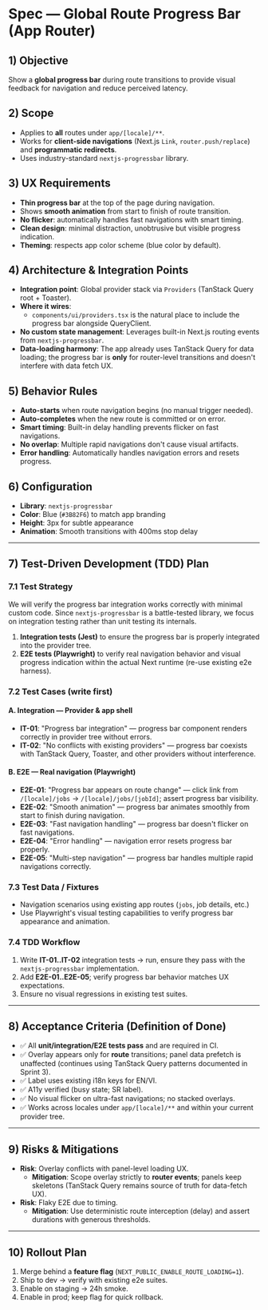 # Spec — Global Route Progress Bar (App Router)

## 1) Objective  
Show a **global progress bar** during route transitions to provide visual feedback for navigation and reduce perceived latency.

## 2) Scope  
- Applies to **all** routes under `app/[locale]/**`.  
- Works for **client-side navigations** (Next.js `Link`, `router.push/replace`) and **programmatic redirects**.  
- Uses industry-standard `nextjs-progressbar` library.

## 3) UX Requirements  
- **Thin progress bar** at the top of the page during navigation.  
- Shows **smooth animation** from start to finish of route transition.  
- **No flicker**: automatically handles fast navigations with smart timing.  
- **Clean design**: minimal distraction, unobtrusive but visible progress indication.  
- **Theming**: respects app color scheme (blue color by default).

## 4) Architecture & Integration Points  
- **Integration point**: Global provider stack via `Providers` (TanStack Query root + Toaster).  
- **Where it wires**:  
  - `components/ui/providers.tsx` is the natural place to include the progress bar alongside QueryClient.  
- **No custom state management**: Leverages built-in Next.js routing events from `nextjs-progressbar`.  
- **Data-loading harmony**: The app already uses TanStack Query for data loading; the progress bar is **only** for router-level transitions and doesn't interfere with data fetch UX.

## 5) Behavior Rules  
- **Auto-starts** when route navigation begins (no manual trigger needed).  
- **Auto-completes** when the new route is committed or on error.  
- **Smart timing**: Built-in delay handling prevents flicker on fast navigations.  
- **No overlap**: Multiple rapid navigations don't cause visual artifacts.  
- **Error handling**: Automatically handles navigation errors and resets progress.

## 6) Configuration  
- **Library**: `nextjs-progressbar` 
- **Color**: Blue (`#3B82F6`) to match app branding
- **Height**: 3px for subtle appearance
- **Animation**: Smooth transitions with 400ms stop delay

---

## 7) Test-Driven Development (TDD) Plan

### 7.1 Test Strategy  
We will verify the progress bar integration works correctly with minimal custom code. Since `nextjs-progressbar` is a battle-tested library, we focus on integration testing rather than unit testing its internals.

1) **Integration tests (Jest)** to ensure the progress bar is properly integrated into the provider tree.  
2) **E2E tests (Playwright)** to verify real navigation behavior and visual progress indication within the actual Next runtime (re-use existing e2e harness).

### 7.2 Test Cases (write first)

#### A. Integration — Provider & app shell
- **IT-01**: "Progress bar integration" — progress bar component renders correctly in provider tree without errors.  
- **IT-02**: "No conflicts with existing providers" — progress bar coexists with TanStack Query, Toaster, and other providers without interference.

#### B. E2E — Real navigation (Playwright)
- **E2E-01**: "Progress bar appears on route change" — click link from `/[locale]/jobs` → `/[locale]/jobs/[jobId]`; assert progress bar visibility.  
- **E2E-02**: "Smooth animation" — progress bar animates smoothly from start to finish during navigation.  
- **E2E-03**: "Fast navigation handling" — progress bar doesn't flicker on fast navigations.  
- **E2E-04**: "Error handling" — navigation error resets progress bar properly.  
- **E2E-05**: "Multi-step navigation" — progress bar handles multiple rapid navigations correctly.

### 7.3 Test Data / Fixtures  
- Navigation scenarios using existing app routes (`jobs`, job details, etc.)  
- Use Playwright's visual testing capabilities to verify progress bar appearance and animation.

### 7.4 TDD Workflow  
1) Write **IT-01..IT-02** integration tests → run, ensure they pass with the `nextjs-progressbar` implementation.  
2) Add **E2E-01..E2E-05**; verify progress bar behavior matches UX expectations.  
3) Ensure no visual regressions in existing test suites.

---

## 8) Acceptance Criteria (Definition of Done)  
- ✅ All **unit/integration/E2E tests pass** and are required in CI.  
- ✅ Overlay appears only for **route** transitions; panel data prefetch is unaffected (continues using TanStack Query patterns documented in Sprint 3).  
- ✅ Label uses existing i18n keys for EN/VI.  
- ✅ A11y verified (busy state; SR label).  
- ✅ No visual flicker on ultra-fast navigations; no stacked overlays.  
- ✅ Works across locales under `app/[locale]/**` and within your current provider tree.

---

## 9) Risks & Mitigations  
- **Risk**: Overlay conflicts with panel-level loading UX.  
  - **Mitigation**: Scope overlay strictly to **router events**; panels keep skeletons (TanStack Query remains source of truth for data-fetch UX).  
- **Risk**: Flaky E2E due to timing.  
  - **Mitigation**: Use deterministic route interception (delay) and assert durations with generous thresholds.

---

## 10) Rollout Plan  
1) Merge behind a **feature flag** (`NEXT_PUBLIC_ENABLE_ROUTE_LOADING=1`).  
2) Ship to dev → verify with existing e2e suites.  
3) Enable on staging → 24h smoke.  
4) Enable in prod; keep flag for quick rollback.

